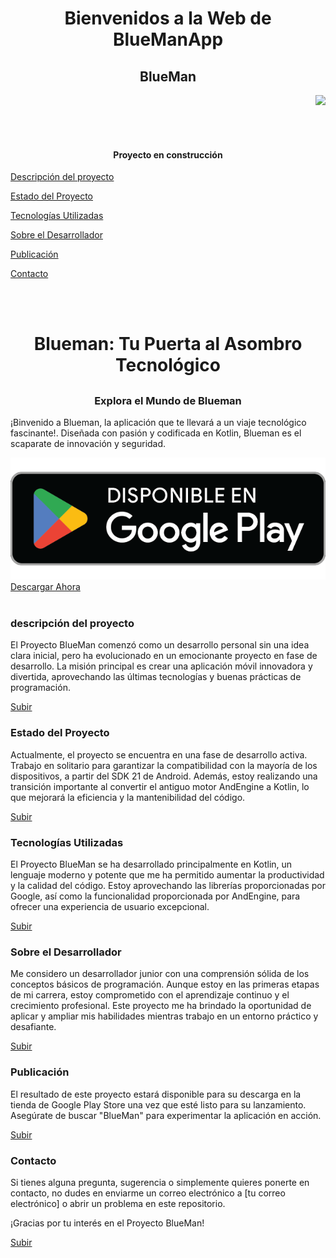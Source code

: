 <h1 align="center"> Bienvenidos a la Web de BlueManApp </h1>
<h2 align="center"> BlueMan </h2>
<p align="right">
   <img src="https://img.shields.io/badge/STATUS-EN%20DESAROLLO-green">
   </p>
   <br><br>
   <a name="top"></a>
   <h4 align="center">
Proyecto en construcción
</h4>



[Descripción del proyecto](#descripción-del-proyecto)

[Estado del Proyecto](#estado-del-proyecto)

[Tecnologías Utilizadas](#tecnologías-utilizadas)

[Sobre el Desarrollador](#sobre-el-desarrollador)

[Publicación](#publicación)

[Contacto](#contacto)

<br><br>

<h1 align="center">
Blueman: Tu Puerta al Asombro Tecnológico
</h1>

<h2></h2>

<h3 align = "center">Explora el Mundo de Blueman</h3>
<p>

¡Binvenido a Blueman, la aplicación que te llevará a un viaje tecnológico fascinante!. Diseñada con pasión y codificada en Kotlin, Blueman es el scaparate de innovación y seguridad.
</p>


<!-- <p align="center">
Texto alineado
  <b>Links:</b><br>
  <a href="#">Link 1</a> |
  <a href="#">Link 2</a> |
  <a href="#">Link 3</a> -->

   <img src="./bluemanApp/img/google-play-badge.png" alt="Google Play Store logo">
   <a href="https://play.google.com/store/apps/details?id=com.nikosoft.nksf.blueman">Descargar Ahora</a> 
        <span class="download-text"></span>
  <br><br>


<a name="descripción-del-proyecto"></a>

### descripción del proyecto

<p>El Proyecto BlueMan comenzó como un desarrollo personal sin una idea clara inicial, pero ha evolucionado en un emocionante proyecto en fase de desarrollo. La misión principal es crear una aplicación móvil innovadora y divertida, aprovechando las últimas tecnologías y buenas prácticas de programación.</p>

[Subir](#top)

### Estado del Proyecto

<p>Actualmente, el proyecto se encuentra en una fase de desarrollo activa. Trabajo en solitario para garantizar la compatibilidad con la mayoría de los dispositivos, a partir del SDK 21 de Android. Además, estoy realizando una transición importante al convertir el antiguo motor AndEngine a Kotlin, lo que mejorará la eficiencia y la mantenibilidad del código.</p>

[Subir](#top)

### Tecnologías Utilizadas

<p>El Proyecto BlueMan se ha desarrollado principalmente en Kotlin, un lenguaje moderno y potente que me ha permitido aumentar la productividad y la calidad del código. Estoy aprovechando las librerías proporcionadas por Google, así como la funcionalidad proporcionada por AndEngine, para ofrecer una experiencia de usuario excepcional.</p>

[Subir](#top)

### Sobre el Desarrollador

<p>Me considero un desarrollador junior con una comprensión sólida de los conceptos básicos de programación. Aunque estoy en las primeras etapas de mi carrera, estoy comprometido con el aprendizaje continuo y el crecimiento profesional. Este proyecto me ha brindado la oportunidad de aplicar y ampliar mis habilidades mientras trabajo en un entorno práctico y desafiante.</p>

[Subir](#top)

### Publicación

<p>El resultado de este proyecto estará disponible para su descarga en la tienda de Google Play Store una vez que esté listo para su lanzamiento. Asegúrate de buscar "BlueMan" para experimentar la aplicación en acción.</p>

[Subir](#top)

### Contacto

<p>Si tienes alguna pregunta, sugerencia o simplemente quieres ponerte en contacto, no dudes en enviarme un correo electrónico a [tu correo electrónico] o abrir un problema en este repositorio.</p>

¡Gracias por tu interés en el Proyecto BlueMan!


[Subir](#top)




<!-- [Insignias](#insignias)

[Índice](#índice)



[Estado del proyecto](#Estado-del-proyecto)

[Características de la aplicación y demostración](#Características-de-la-aplicación-y-demostración)

[Acceso al proyecto](#acceso-proyecto)

[Tecnologías utilizadas](#tecnologías-utilizadas)

[Personas Contribuyentes](#personas-contribuyentes)

[Personas-Desarrolladores del Proyecto](#personas-desarrolladores)

[Licencia](#licencia)

[Conclusión](#conclusión) -->

<!-- <p align="center">
<picture>
<img src="https://avatars.githubusercontent.com/u/10790885?v=4" width=115><br><sub>Juan José Nicolini</sub>
</picture>
</p> -->

<!-- > [!NOTE]
> Useful information that users should know, even when skimming content.

> [!TIP]
> Helpful advice for doing things better or more easily.

> [!IMPORTANT]
> Key information users need to know to achieve their goal.

> [!WARNING]
> Urgent info that needs immediate user attention to avoid problems.

> [!CAUTION]
> Advises about risks or negative outcomes of certain actions. -->